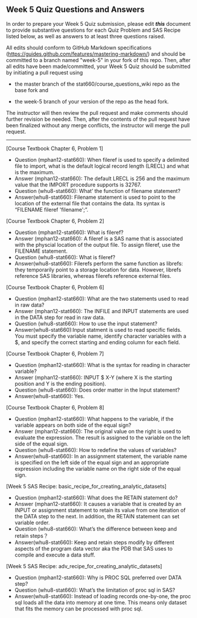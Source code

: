
## Week 5 Quiz Questions and Answers

In order to prepare your Week 5 Quiz submission, please edit ***this*** document to provide substantive questions for each Quiz Problem and SAS Recipe listed below, as well as answers to at least three questions raised.

All edits should conform to GitHub Markdown specifications (https://guides.github.com/features/mastering-markdown/) and should be committed to a branch named "week-5" in your fork of this repo. Then, after all edits have been made/committed, your Week 5 Quiz should be submitted by initiating a pull request using

- the master branch of the stat660/course_questions_wiki repo as the base fork and

- the week-5 branch of your version of the repo as the head fork.

The instructor will then review the pull request and make comments should further revision be needed. Then, after the contents of the pull request have been finalized without any merge conflicts, the instructor will merge the pull request.



********************************************************************************



[Course Textbook Chapter 6, Problem 1]
- Question (mphan12-stat660): When fileref is used to specify a delimited file to import, what is the default logical record length (LRECL) and what is the maximum.
- Answer (mphan12-stat660): The default LRECL is 256 and the maximum value that the IMPORT procedure supports is 32767.
- Question (whu8-stat660): What’ the function of filename statement?
- Answer(whu8-stat660): Filename statement is used to point to the location of the external file that contains the data. Its syntax is “FILENAME fileref 'filename';”.



[Course Textbook Chapter 6, Problem 2]
- Question (mphan12-stat660): What is fileref?
- Answer (mphan12-stat660): A fileref is a SAS name that is associated with the physcial location of the output file. To assign fileref, use the FILENAME statement.
- Question (whu8-stat660): What is fileref?
- Answer(whu8-stat660): Filerefs perform the same function as librefs: they temporarily point to a storage location for data. However, librefs reference SAS libraries, whereas filerefs reference external files.



[Course Textbook Chapter 6, Problem 6]
- Question (mphan12-stat660): What are the two statements used to read in raw data?
- Answer (mphan12-stat660): The INFILE and INPUT statements are used in the DATA step for read in raw data.
- Question (whu8-stat660): How to use the input statement?
- Answer(whu8-stat660):Input statment is used to read specific fields. You must specify the variable name, identify character variables with a $, and specify the correct starting and ending column for each field. 



[Course Textbook Chapter 6, Problem 7]
- Question (mphan12-stat660): What is the syntax for reading in character variable?
- Answer (mphan12-stat660): INPUT <VARIABLE> $ X-Y (where X is the starting position and Y is the ending position).
- Question (whu8-stat660): Does order matter in the Input statement?
- Answer(whu8-stat660): Yes.



[Course Textbook Chapter 6, Problem 8]
- Question (mphan12-stat660): What happens to the variable, if the variable appears on both side of the equal sign?
- Answer (mphan12-stat660): The original value on the right is used to evaluate the expression. The result is assigned to the variable on the left side of the equal sign.
- Question (whu8-stat660): How to redefine the values of variables?
- Answer(whu8-stat660): In an assignment statement, the variable name is specified on the left side of the equal sign and an appropriate expression including the variable name on the right side of the equal sign.



[Week 5 SAS Recipe: basic_recipe_for_creating_analytic_datasets]
- Question (mphan12-stat660): What does the RETAIN statement do?
- Answer (mphan12-stat660): It causes a variable that is created by an INPUT or assignment statement to retain its value from one iteration of the DATA step to the next. In addition, the RETAIN statement can set variable order.
- Question (whu8-stat660): What’s the difference between keep and retain steps？
- Answer(whu8-stat660): Keep and retain steps modify by different aspects of the program data vector aka the PDB that SAS uses to compile and execute a data stuff.



[Week 5 SAS Recipe: adv_recipe_for_creating_analytic_datasets]
- Question (mphan12-stat660): Why is PROC SQL preferred over DATA step?
- Question (whu8-stat660): What’s the limitation of proc sql in SAS?
- Answer(whu8-stat660): Instead of loading records one-by-one, the proc sql loads all the data into memory at one time. This means only dataset that fits the memory can be processed with proc sql.


